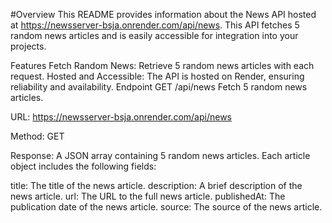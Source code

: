 #Overview
This README provides information about the News API hosted at https://newsserver-bsja.onrender.com/api/news. This API fetches 5 random news articles and is easily accessible for integration into your projects.

Features
Fetch Random News: Retrieve 5 random news articles with each request.
Hosted and Accessible: The API is hosted on Render, ensuring reliability and availability.
Endpoint
GET /api/news
Fetch 5 random news articles.

URL: https://newsserver-bsja.onrender.com/api/news

Method: GET

Response: A JSON array containing 5 random news articles. Each article object includes the following fields:

title: The title of the news article.
description: A brief description of the news article.
url: The URL to the full news article.
publishedAt: The publication date of the news article.
source: The source of the news article.

